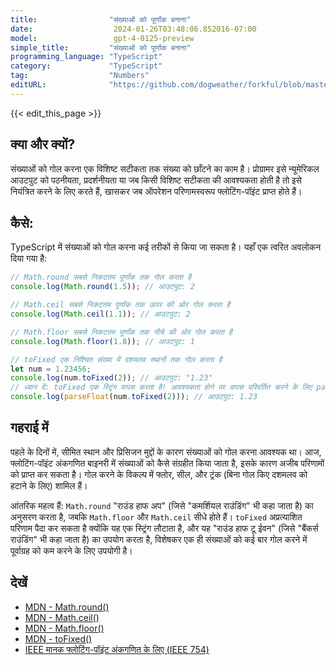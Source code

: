 ```yaml
---
title:                "संख्याओं को पूर्णांक बनाना"
date:                  2024-01-26T03:48:06.852016-07:00
model:                 gpt-4-0125-preview
simple_title:         "संख्याओं को पूर्णांक बनाना"
programming_language: "TypeScript"
category:             "TypeScript"
tag:                  "Numbers"
editURL:              "https://github.com/dogweather/forkful/blob/master/content/hi/typescript/rounding-numbers.md"
---
```


{{< edit_this_page >}}

## क्या और क्यों?
संख्याओं को गोल करना एक विशिष्ट सटीकता तक संख्या को छाँटने का काम है। प्रोग्रामर इसे न्यूमेरिकल आउटपुट को पठनीयता, प्रदर्शनीयता या जब किसी विशिष्ट सटीकता की आवश्यकता होती है तो इसे नियंत्रित करने के लिए करते हैं, खासकर जब ऑपरेशन परिणामस्वरूप फ्लोटिंग-पॉइंट प्राप्त होते हैं।

## कैसे:
TypeScript में संख्याओं को गोल करना कई तरीकों से किया जा सकता है। यहाँ एक त्वरित अवलोकन दिया गया है:

```typescript
// Math.round सबसे निकटतम पूर्णांक तक गोल करता है
console.log(Math.round(1.5)); // आउटपुट: 2

// Math.ceil सबसे निकटतम पूर्णांक तक ऊपर की ओर गोल करता है
console.log(Math.ceil(1.1)); // आउटपुट: 2

// Math.floor सबसे निकटतम पूर्णांक तक नीचे की ओर गोल करता है
console.log(Math.floor(1.8)); // आउटपुट: 1

// toFixed एक निश्चित संख्या में दशमलव स्थानों तक गोल करता है
let num = 1.23456;
console.log(num.toFixed(2)); // आउटपुट: "1.23"
// ध्यान दें: toFixed एक स्ट्रिंग वापस करता है! आवश्यकता होने पर वापस परिवर्तित करने के लिए parseFloat का उपयोग करें।
console.log(parseFloat(num.toFixed(2))); // आउटपुट: 1.23

```

## गहराई में
पहले के दिनों में, सीमित स्थान और प्रिसिजन मुद्दों के कारण संख्याओं को गोल करना आवश्यक था। आज, फ्लोटिंग-पॉइंट अंकगणित बाइनरी में संख्याओं को कैसे संग्रहीत किया जाता है, इसके कारण अजीब परिणामों को प्राप्त कर सकता है। गोल करने के विकल्प में फ्लोर, सील, और ट्रंक (बिना गोल किए दशमलव को हटाने के लिए) शामिल हैं।

आंतरिक महत्व हैं: `Math.round` "राउंड हाफ अप" (जिसे "कमर्शियल राउंडिंग" भी कहा जाता है) का अनुसरण करता है, जबकि `Math.floor` और `Math.ceil` सीधे होते हैं। `toFixed` अप्रत्याशित परिणाम पैदा कर सकता है क्योंकि यह एक स्ट्रिंग लौटाता है, और यह "राउंड हाफ टू ईवन" (जिसे "बैंकर्स राउंडिंग" भी कहा जाता है) का उपयोग करता है, विशेषकर एक ही संख्याओं को कई बार गोल करने में पूर्वाग्रह को कम करने के लिए उपयोगी है।

## देखें
- [MDN - Math.round()](https://developer.mozilla.org/en-US/docs/Web/JavaScript/Reference/Global_Objects/Math/round)
- [MDN - Math.ceil()](https://developer.mozilla.org/en-US/docs/Web/JavaScript/Reference/Global_Objects/Math/ceil)
- [MDN - Math.floor()](https://developer.mozilla.org/en-US/docs/Web/JavaScript/Reference/Global_Objects/Math/floor)
- [MDN - toFixed()](https://developer.mozilla.org/en-US/docs/Web/JavaScript/Reference/Global_Objects/Number/toFixed)
- [IEEE मानक फ्लोटिंग-पॉइंट अंकगणित के लिए (IEEE 754)](https://ieeexplore.ieee.org/document/4610935)
